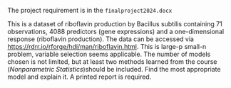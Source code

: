The project requirement is in the `finalproject2024.docx`

This is a dataset of riboflavin production by Bacillus subtilis containing 71 observations, 4088 predictors (gene expressions) and a one-dimensional response (riboflavin production). The data can be accessed via https://rdrr.io/rforge/hdi/man/riboflavin.html. This is large-p small-n problem, variable selection seems applicable. The number of models chosen is not limited, but at least two methods learned from the course ($\textit{Nonparametric\ Statistics}$)should be included. Find the most appropriate model and explain it. A printed report is required.

